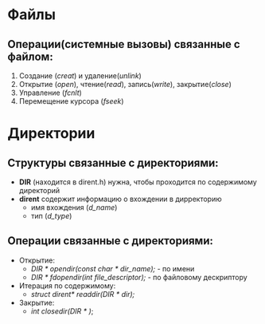 # Файлы
## Операции(системные вызовы) связанные с файлом:
  1. Создание (*creat*) и удаление(*unlink*)
  2. Открытие (*open*), чтение(*read*), запись(*write*), закрытие(*close*)
  3. Управление (*fcnlt*)
  4. Перемещение курсора (*fseek*)

# Директории
## Структуры связанные с директориями:
  - **DIR** (находится в dirent.h) нужна, чтобы проходится по содержимому директорий
  - **dirent** содержит информацию о вхождении в дирректорию
      - имя вхождения (*d_name*)
      - тип (*d_type*)

## Операции связанные с директориями:
  - Открытие:
    - *DIR \* opendir(const char \* dir_name);*  - по имени
    - *DIR \* fdopendir(int file_descriptor);*  - по файловому дескриптору
  - Итерация по содержимому:
    - *struct dirent\* readdir(DIR \* dir);*
  - Закрытие:
    - *int closedir(DIR \* )*;
